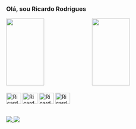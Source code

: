 ### Olá, sou Ricardo Rodrigues 

<div>
<img height="180cm" width="45%" src="https://github-readme-stats.vercel.app/api?username=RicardoRodrigues89&show_icons=true&theme=dark&include_all_commits=true&count"/>
<img height="180cm" width="45%" src="https://github-readme-stats.vercel.app/api/top-langs/?username=RicardoRodrigues89&layout=compact&langs_count=16&theme=dark"/>
</div>

<div style="display: inline_block"><br>
<img aign="center" alt=Ricardo-CSS" height="30" width="40" src="https://cdn.jsdelivr.net/gh/devicons/devicon/icons/css3/css3-original.svg" />
<img aign="center" alt=Ricardo-HTML" height="30" width="40" src="https://cdn.jsdelivr.net/gh/devicons/devicon/icons/html5/html5-original.svg" />
<img aign="center" alt=Ricardo-JS" height="30" width="40" src="https://cdn.jsdelivr.net/gh/devicons/devicon/icons/javascript/javascript-original.svg" />
<img aign="center" alt=Ricardo-BS" height="30" width="40" src="https://cdn.jsdelivr.net/gh/devicons/devicon/icons/bootstrap/bootstrap-original.svg" />
</div>

##

<div>
<a href="https://www.instagram.com/saga_leonne" target="_blank"><img src="https://img.shields.io/badge/Instagram-E4405F?style=for-the-badge&logo=instagram&logoColor=white" />
<a href="https://www.linkedin.com/in/ricardo-rodrigues-7a6199284" target="_blank"><img src="https://img.shields.io/badge/LinkedIn-0077B5?style=for-the-badge&logo=linkedin&logoColor=white" />
</div>

